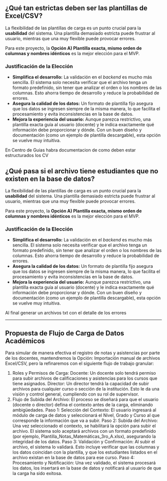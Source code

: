## ¿Qué tan estrictas deben ser las plantillas de Excel/CSV?

La flexibilidad de las plantillas de carga es un punto crucial para la **usabilidad** del sistema. Una plantilla demasiado estricta puede frustrar al usuario, mientras que una muy flexible puede provocar errores.

Para este proyecto, la **Opción A) Plantilla exacta, mismo orden de columnas y nombres idénticos** es la mejor elección para el MVP.

### Justificación de la Elección

- **Simplifica el desarrollo:** La validación en el *backend* es mucho más sencilla. El sistema solo necesita verificar que el archivo tenga un formato predefinido, sin tener que analizar el orden o los nombres de las columnas. Esto ahorra tiempo de desarrollo y reduce la probabilidad de errores.
- **Asegura la calidad de los datos:** Un formato de plantilla fijo asegura que los datos se ingresen siempre de la misma manera, lo que facilita el procesamiento y evita inconsistencias en la base de datos.
- **Mejora la experiencia del usuario:** Aunque parezca restrictivo, una plantilla exacta guía al usuario (docente) y le indica exactamente qué información debe proporcionar y dónde. Con un buen diseño y documentación (como un ejemplo de plantilla descargable), esta opción se vuelve muy intuitiva.

<aside>

En Centro de Guias habra documentacion de como deben estar estructurados los CV

</aside>

## ¿Qué pasa si el archivo tiene estudiantes que no existen en la base de datos?

La flexibilidad de las plantillas de carga es un punto crucial para la **usabilidad** del sistema. Una plantilla demasiado estricta puede frustrar al usuario, mientras que una muy flexible puede provocar errores.

Para este proyecto, la **Opción A) Plantilla exacta, mismo orden de columnas y nombres idénticos** es la mejor elección para el MVP.

### Justificación de la Elección

- **Simplifica el desarrollo:** La validación en el *backend* es mucho más sencilla. El sistema solo necesita verificar que el archivo tenga un formato predefinido, sin tener que analizar el orden o los nombres de las columnas. Esto ahorra tiempo de desarrollo y reduce la probabilidad de errores.
- **Asegura la calidad de los datos:** Un formato de plantilla fijo asegura que los datos se ingresen siempre de la misma manera, lo que facilita el procesamiento y evita inconsistencias en la base de datos.
- **Mejora la experiencia del usuario:** Aunque parezca restrictivo, una plantilla exacta guía al usuario (docente) y le indica exactamente qué información debe proporcionar y dónde. Con un buen diseño y documentación (como un ejemplo de plantilla descargable), esta opción se vuelve muy intuitiva.

<aside>

Al final generar un archivos txt con el detalle de los errores 

</aside>

---

## Propuesta de Flujo de Carga de Datos Académicos

Para simular de manera efectiva el registro de notas y asistencias por parte de los docentes, mantendremos la Opción: Importación manual de archivos Excel/CSV, pero la refinaremos con el siguiente flujo de trabajo granular:

1. Roles y Permisos de Carga:
Docente: Un docente solo tendrá permiso para subir archivos de calificaciones y asistencias para los cursos que tiene asignados.
Director: Un director tendrá la capacidad de subir archivos para cualquier curso o sección de la institución. Esto le da una visión y control general, cumpliendo con su rol de supervisor.
2. Flujo de Subida del Archivo:
El proceso se diseñará para que el usuario (docente o director) defina el contexto antes de la carga, eliminando ambigüedades.
Paso 1: Selección del Contexto: El usuario ingresará al módulo de carga de datos y seleccionará el Nivel, Grado y Curso al que corresponde la información que va a subir.
Paso 2: Subida del Archivo: Una vez seleccionado el contexto, se habilitará la opción para subir el archivo. El sistema solo aceptará archivos con un formato predefinido (por ejemplo, Plantilla_Notas_Matemáticas_3ro_A.xlsx), asegurando la integridad de los datos.
Paso 3: Validación y Confirmación: Al subir el archivo, el sistema lo validará. Esto incluye verificar que las columnas y los datos coincidan con la plantilla, y que los estudiantes listados en el archivo existan en la base de datos para ese curso.
Paso 4: Procesamiento y Notificación: Una vez validado, el sistema procesará los datos, los insertará en la base de datos y notificará al usuario de que la carga ha sido exitosa.